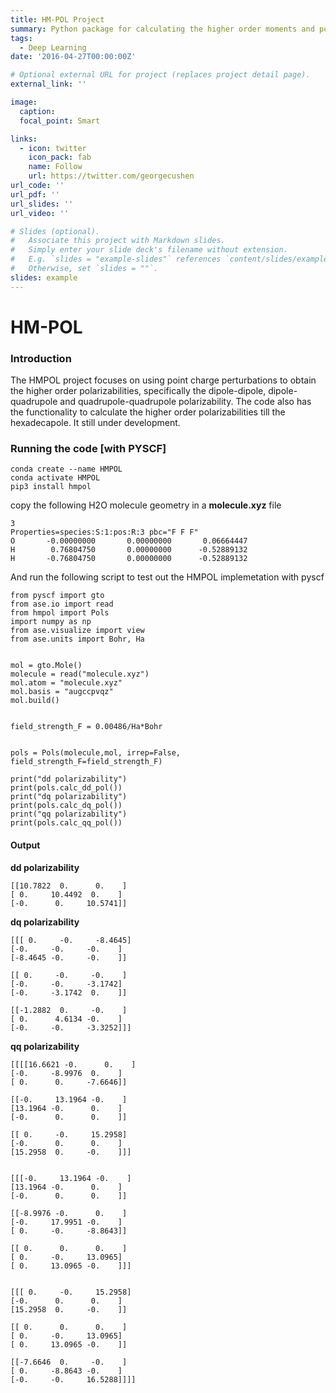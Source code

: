 ```yaml
---
title: HM-POL Project
summary: Python package for calculating the higher order moments and polarizabilities from first principles.
tags:
  - Deep Learning
date: '2016-04-27T00:00:00Z'

# Optional external URL for project (replaces project detail page).
external_link: ''

image:
  caption: 
  focal_point: Smart

links:
  - icon: twitter
    icon_pack: fab
    name: Follow
    url: https://twitter.com/georgecushen
url_code: ''
url_pdf: ''
url_slides: ''
url_video: ''

# Slides (optional).
#   Associate this project with Markdown slides.
#   Simply enter your slide deck's filename without extension.
#   E.g. `slides = "example-slides"` references `content/slides/example-slides.md`.
#   Otherwise, set `slides = ""`.
slides: example
---
```

# HM-POL

### Introduction

The HMPOL project focuses on using point charge perturbations to obtain the higher order polarizabilities, specifically the dipole-dipole, dipole-quadrupole and quadrupole-quadrupole polarizability. The code also has the functionality to calculate the higher order polarizabilities till the hexadecapole. It still under development.

### Running the code [with PYSCF]
    conda create --name HMPOL
    conda activate HMPOL
    pip3 install hmpol


copy the following H2O molecule geometry in a  **molecule.xyz** file

    3
    Properties=species:S:1:pos:R:3 pbc="F F F"
    O       -0.00000000       0.00000000       0.06664447
    H        0.76804750       0.00000000      -0.52889132
    H       -0.76804750       0.00000000      -0.52889132


And run the following script to test out the HMPOL implemetation with pyscf

    from pyscf import gto
    from ase.io import read
    from hmpol import Pols
    import numpy as np
    from ase.visualize import view
    from ase.units import Bohr, Ha


    mol = gto.Mole()
    molecule = read("molecule.xyz")
    mol.atom = "molecule.xyz" 
    mol.basis = "augccpvqz"
    mol.build()


    field_strength_F = 0.00486/Ha*Bohr


    pols = Pols(molecule,mol, irrep=False, field_strength_F=field_strength_F)

    print("dd polarizability")
    print(pols.calc_dd_pol())
    print("dq polarizability")
    print(pols.calc_dq_pol())
    print("qq polarizability")
    print(pols.calc_qq_pol())


#### Output

**dd polarizability**

    [[10.7822  0.      0.    ]
    [ 0.     10.4492  0.    ]
    [-0.      0.     10.5741]]

**dq polarizability**

    [[[ 0.     -0.     -8.4645]
    [-0.     -0.     -0.    ]
    [-8.4645 -0.     -0.    ]]

    [[ 0.     -0.     -0.    ]
    [-0.     -0.     -3.1742]
    [-0.     -3.1742  0.    ]]

    [[-1.2882  0.     -0.    ]
    [ 0.      4.6134 -0.    ]
    [-0.     -0.     -3.3252]]]

**qq polarizability**

    [[[[16.6621 -0.      0.    ]
    [-0.     -8.9976  0.    ]
    [ 0.      0.     -7.6646]]

    [[-0.     13.1964 -0.    ]
    [13.1964 -0.      0.    ]
    [-0.      0.      0.    ]]

    [[ 0.     -0.     15.2958]
    [-0.      0.      0.    ]
    [15.2958  0.     -0.    ]]]


    [[[-0.     13.1964 -0.    ]
    [13.1964 -0.      0.    ]
    [-0.      0.      0.    ]]

    [[-8.9976 -0.      0.    ]
    [-0.     17.9951 -0.    ]
    [ 0.     -0.     -8.8643]]

    [[ 0.      0.      0.    ]
    [ 0.     -0.     13.0965]
    [ 0.     13.0965 -0.    ]]]


    [[[ 0.     -0.     15.2958]
    [-0.      0.      0.    ]
    [15.2958  0.     -0.    ]]

    [[ 0.      0.      0.    ]
    [ 0.     -0.     13.0965]
    [ 0.     13.0965 -0.    ]]

    [[-7.6646  0.     -0.    ]
    [ 0.     -8.8643 -0.    ]
    [-0.     -0.     16.5288]]]]